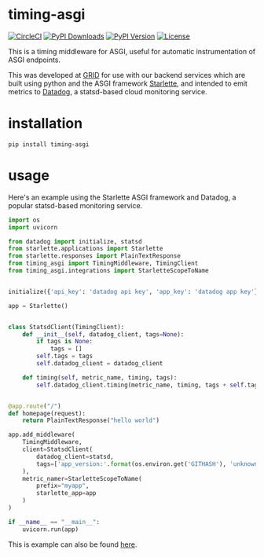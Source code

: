 # timing-asgi
[![CircleCI](https://circleci.com/gh/steinnes/timing-asgi.svg?style=svg&circle-token=4e141ed4d7231ab6d00dc7b14624d759cf16e1d2)](https://circleci.com/gh/steinnes/timing-asgi)
[![PyPI Downloads](https://img.shields.io/pypi/dm/timing-asgi.svg)](https://pypi.org/project/timing-asgi/)
[![PyPI Version](https://img.shields.io/pypi/v/timing-asgi.svg)](https://pypi.org/project/timing-asgi/)
[![License](https://img.shields.io/badge/license-mit-blue.svg)](https://pypi.org/project/timing-asgi/)

This is a timing middleware for ASGI, useful for automatic instrumentation of ASGI endpoints.

This was developed at [GRID](https://github.com/GRID-is) for use with our backend services which are built using
python and the ASGI framework [Starlette](https://starlette.io), and intended to emit metrics to [Datadog](https://datadog.com),
a statsd-based cloud monitoring service.

# installation

```
pip install timing-asgi
```

# usage

Here's an example using the Starlette ASGI framework and Datadog, a popular statsd-based monitoring service.

```python
import os
import uvicorn

from datadog import initialize, statsd
from starlette.applications import Starlette
from starlette.responses import PlainTextResponse
from timing_asgi import TimingMiddleware, TimingClient
from timing_asgi.integrations import StarletteScopeToName


initialize({'api_key': 'datadog api key', 'app_key': 'datadog app key'})

app = Starlette()


class StatsdClient(TimingClient):
    def __init__(self, datadog_client, tags=None):
        if tags is None:
            tags = []
        self.tags = tags
        self.datadog_client = datadog_client

    def timing(self, metric_name, timing, tags):
        self.datadog_client.timing(metric_name, timing, tags + self.tags)


@app.route("/")
def homepage(request):
    return PlainTextResponse("hello world")

app.add_middleware(
    TimingMiddleware,
    client=StatsdClient(
        datadog_client=statsd,
        tags=['app_version:'.format(os.environ.get('GITHASH'), 'unknown')],
    ),
    metric_namer=StarletteScopeToName(
        prefix="myapp",
        starlette_app=app
    )
)

if __name__ == "__main__":
    uvicorn.run(app)
```

This is example can also be found [here](https://github.com/steinnes/timing-starlette-asgi-example).
